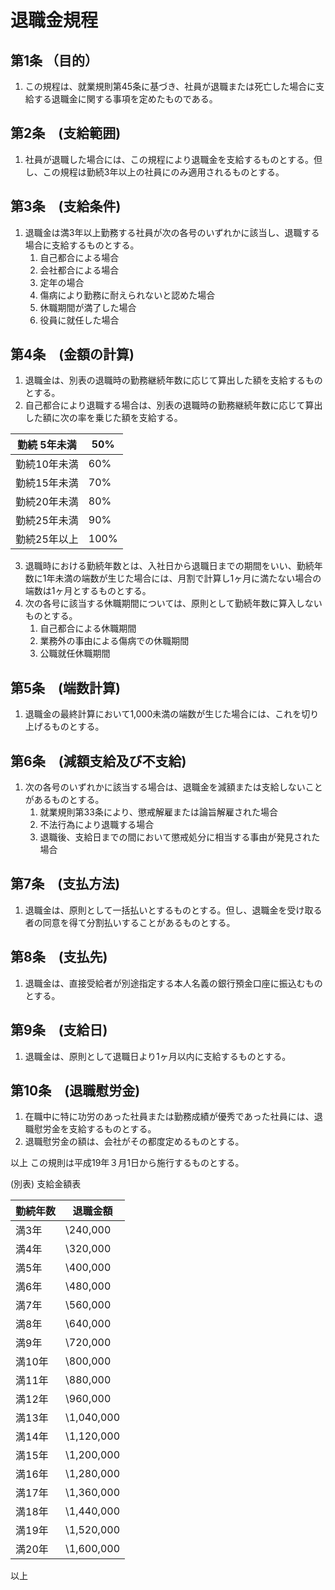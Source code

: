 # 退職金規程
## 第1条 （目的）
1. この規程は、就業規則第45条に基づき、社員が退職または死亡した場合に支給する退職金に関する事項を定めたものである。

## 第2条　(支給範囲)
1. 社員が退職した場合には、この規程により退職金を支給するものとする。但し、この規程は勤続3年以上の社員にのみ適用されるものとする。

## 第3条　(支給条件)
1. 退職金は満3年以上勤務する社員が次の各号のいずれかに該当し、退職する場合に支給するものとする。
    1. 自己都合による場合
    1. 会社都合による場合
    1. 定年の場合
    1. 傷病により勤務に耐えられないと認めた場合
    1. 休職期間が満了した場合
    1. 役員に就任した場合

## 第4条　(金額の計算)
1. 退職金は、別表の退職時の勤務継続年数に応じて算出した額を支給するものとする。
1. 自己都合により退職する場合は、別表の退職時の勤務継続年数に応じて算出した額に次の率を乗じた額を支給する。

| 勤続 5年未満 | 50% |
----|---- 
| 勤続10年未満 | 60% |
| 勤続15年未満 | 70% |
| 勤続20年未満 | 80% |
| 勤続25年未満 | 90% |
| 勤続25年以上 | 100% |

3. 退職時における勤続年数とは、入社日から退職日までの期間をいい、勤続年数に1年未満の端数が生じた場合には、月割で計算し1ヶ月に満たない場合の
端数は1ヶ月とするものとする。
4. 次の各号に該当する休職期間については、原則として勤続年数に算入しないものとする。
    1. 自己都合による休職期間
    1. 業務外の事由による傷病での休職期間
    1. 公職就任休職期間

## 第5条　(端数計算)
1. 退職金の最終計算において1,000未満の端数が生じた場合には、これを切り上げるものとする。

## 第6条　(減額支給及び不支給)
1. 次の各号のいずれかに該当する場合は、退職金を減額または支給しないことがあるものとする。
    1. 就業規則第33条により、懲戒解雇または論旨解雇された場合
    1. 不法行為により退職する場合
    1. 退職後、支給日までの間において懲戒処分に相当する事由が発見された場合

## 第7条　(支払方法)
1. 退職金は、原則として一括払いとするものとする。但し、退職金を受け取る者の同意を得て分割払いすることがあるものとする。

## 第8条　(支払先)
1. 退職金は、直接受給者が別途指定する本人名義の銀行預金口座に振込むものとする。

## 第9条　(支給日)
1. 退職金は、原則として退職日より1ヶ月以内に支給するものとする。

## 第10条　(退職慰労金)
1. 在職中に特に功労のあった社員または勤務成績が優秀であった社員には、退職慰労金を支給するものとする。
1. 退職慰労金の額は、会社がその都度定めるものとする。


以上
この規則は平成19年３月1日から施行するものとする。


(別表) 支給金額表

| 勤続年数 | 退職金額 |
----|---- 
| 満3年 | \240,000 |
| 満4年 | \320,000 |
| 満5年 | \400,000 |
| 満6年 | \480,000 |
| 満7年 | \560,000 |
| 満8年 | \640,000 |
| 満9年 | \720,000 |
| 満10年 | \800,000 |
| 満11年 | \880,000 |
| 満12年 | \960,000 |
| 満13年 | \1,040,000 |
| 満14年 | \1,120,000 |
| 満15年 | \1,200,000 |
| 満16年 | \1,280,000 |
| 満17年 | \1,360,000 |
| 満18年 | \1,440,000 |
| 満19年 | \1,520,000 |
| 満20年 | \1,600,000 |

以上
